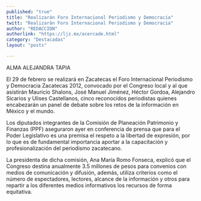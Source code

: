 ```yaml
---
published: "true"
title: "Realizarán Foro Internacional Periodismo y Democracia"
twitt: "Realizarán Foro Internacional Periodismo y Democracia"
author: "REDACCION"
authorlink: "https://ljz.mx/acercade.html"
category: "Destacadas"
layout: "posts"

---
```



  ALMA ALEJANDRA TAPIA




El 29 de febrero se realizará en Zacatecas el Foro Internacional Periodismo y Democracia Zacatecas 2012, convocado por el Congreso local y al que asistirán Mauricio Shalons, José Manuel Jiménez, Héctor Gordoa, Alejandro Sicarios y Ulises Castellanos, cinco reconocidos periodistas quienes encabezarán un panel de debate sobre los retos de la información en México y el mundo.  
   



  Los diputados integrantes de la Comisión de Planeación Patrimonio y Finanzas (PPF) aseguraron ayer en conferencia de prensa que para el Poder Legislativo es una premisa el respeto a la libertad de expresión, por lo que es de fundamental importancia aportar a la capacitación y profesionalización del periodismo zacatecano.



   



  La presidenta de dicha comisión, Ana María Romo Fonseca, explicó que el Congreso destina anualmente 3.5 millones de pesos para convenios con medios de comunicación y difusión, además, utiliza criterios como el número de espectadores, lectores, alcance de la información y otros para repartir a los diferentes medios informativos los recursos de forma equitativa.

